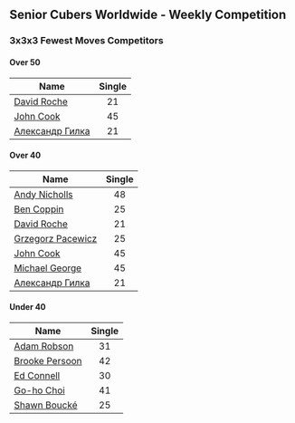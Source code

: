 ## Senior Cubers Worldwide - Weekly Competition
### 3x3x3 Fewest Moves Competitors

#### Over 50

| Name | Single |
| -- | :--: |
| [David Roche](../persons/david_roche.md) | 21 |
| [John Cook](../persons/john_cook.md) | 45 |
| [Александр Гилка](../persons/александр_гилка.md) | 21 |

#### Over 40

| Name | Single |
| -- | :--: |
| [Andy Nicholls](../persons/andy_nicholls.md) | 48 |
| [Ben Coppin](../persons/ben_coppin.md) | 25 |
| [David Roche](../persons/david_roche.md) | 21 |
| [Grzegorz Pacewicz](../persons/grzegorz_pacewicz.md) | 25 |
| [John Cook](../persons/john_cook.md) | 45 |
| [Michael George](../persons/michael_george.md) | 45 |
| [Александр Гилка](../persons/александр_гилка.md) | 21 |

#### Under 40

| Name | Single |
| -- | :--: |
| [Adam Robson](../persons/adam_robson.md) | 31 |
| [Brooke Persoon](../persons/brooke_persoon.md) | 42 |
| [Ed Connell](../persons/ed_connell.md) | 30 |
| [Go-ho Choi](../persons/go-ho_choi.md) | 41 |
| [Shawn Boucké](../persons/shawn_boucke.md) | 25 |


<!-- Global site tag (gtag.js) - Google Analytics -->
<script async src="https://www.googletagmanager.com/gtag/js?id=UA-86348435-3"></script>
<script>window.dataLayer = window.dataLayer || []; function gtag() {dataLayer.push(arguments);} gtag('js', new Date()); gtag('config', 'UA-86348435-3');</script>

